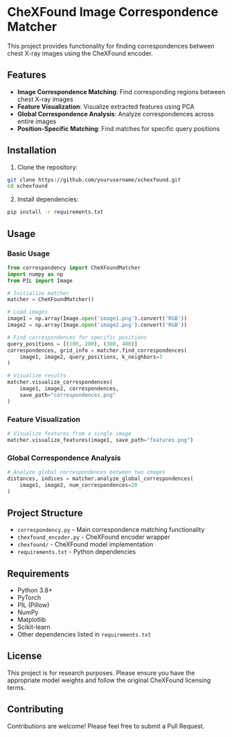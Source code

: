 # CheXFound Image Correspondence Matcher

This project provides functionality for finding correspondences between chest X-ray images using the CheXFound encoder.

## Features

- **Image Correspondence Matching**: Find corresponding regions between chest X-ray images
- **Feature Visualization**: Visualize extracted features using PCA
- **Global Correspondence Analysis**: Analyze correspondences across entire images
- **Position-Specific Matching**: Find matches for specific query positions

## Installation

1. Clone the repository:
```bash
git clone https://github.com/yourusername/xchexfound.git
cd xchexfound
```

2. Install dependencies:
```bash
pip install -r requirements.txt
```

## Usage

### Basic Usage

```python
from correspondency import CheXFoundMatcher
import numpy as np
from PIL import Image

# Initialize matcher
matcher = CheXFoundMatcher()

# Load images
image1 = np.array(Image.open('image1.png').convert('RGB'))
image2 = np.array(Image.open('image2.png').convert('RGB'))

# Find correspondences for specific positions
query_positions = [(100, 200), (300, 400)]
correspondences, grid_info = matcher.find_correspondences(
    image1, image2, query_positions, k_neighbors=3
)

# Visualize results
matcher.visualize_correspondences(
    image1, image2, correspondences,
    save_path="correspondences.png"
)
```

### Feature Visualization

```python
# Visualize features from a single image
matcher.visualize_features(image1, save_path="features.png")
```

### Global Correspondence Analysis

```python
# Analyze global correspondences between two images
distances, indices = matcher.analyze_global_correspondences(
    image1, image2, num_correspondences=20
)
```

## Project Structure

- `correspondency.py` - Main correspondence matching functionality
- `chexfound_encoder.py` - CheXFound encoder wrapper
- `chexfound/` - CheXFound model implementation
- `requirements.txt` - Python dependencies

## Requirements

- Python 3.8+
- PyTorch
- PIL (Pillow)
- NumPy
- Matplotlib
- Scikit-learn
- Other dependencies listed in `requirements.txt`

## License

This project is for research purposes. Please ensure you have the appropriate model weights and follow the original CheXFound licensing terms.

## Contributing

Contributions are welcome! Please feel free to submit a Pull Request.
